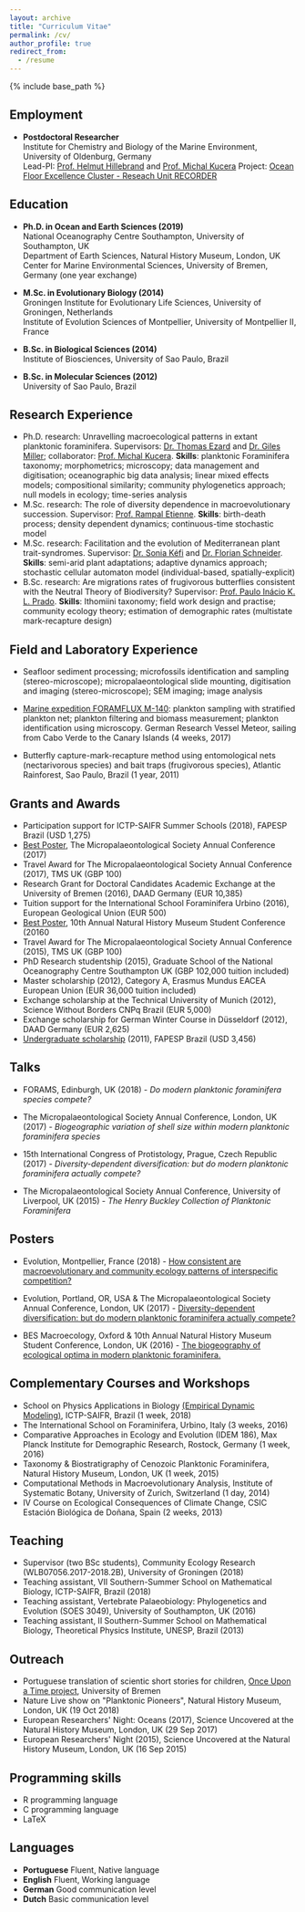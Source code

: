 ```yaml
---
layout: archive
title: "Curriculum Vitae"
permalink: /cv/
author_profile: true
redirect_from:
  - /resume
---
```


{% include base_path %}

## Employment

* __Postdoctoral Researcher__  
Institute for Chemistry and Biology of the Marine Environment, University of Oldenburg, Germany  
Lead-PI: [Prof. Helmut Hillebrand](https://uol.de/en/icbm/planktology/) and [Prof. Michal Kucera](https://www.marum.de/en/Michal-Kucera.html)
Project: [Ocean Floor Excellence Cluster - Reseach Unit RECORDER](https://www.marum.de/en/The-Ocean-Floor.html)


## Education

* __Ph.D. in Ocean and Earth Sciences (2019)__  
National Oceanography Centre Southampton, University of Southampton, UK  
Department of Earth Sciences, Natural History Museum, London, UK   
Center for Marine Environmental Sciences, University of Bremen, Germany (one year exchange) 

* __M.Sc. in Evolutionary Biology (2014)__  
Groningen Institute for Evolutionary Life Sciences, University of Groningen, Netherlands  
Institute of Evolution Sciences of Montpellier, University of Montpellier II, France  

* __B.Sc. in Biological Sciences (2014)__  
Institute of Biosciences, University of Sao Paulo, Brazil  

* __B.Sc. in Molecular Sciences (2012)__  
University of Sao Paulo, Brazil  
  

## Research Experience

* Ph.D. research: Unravelling macroecological patterns in extant planktonic foraminifera. Supervisors: [Dr. Thomas Ezard](https://www.southampton.ac.uk/oes/about/staff/te1e12.page) and [Dr. Giles Miller](https://www.nhm.ac.uk/our-science/departments-and-staff/staff-directory/giles-miller.html); collaborator: [Prof. Michal Kucera](https://www.marum.de/en/Michal-Kucera.html). __Skills__: planktonic Foraminifera taxonomy; morphometrics; microscopy; data management and digitisation; oceanographic big data analysis; linear mixed effects models; compositional similarity; community phylogenetics approach; null models in ecology; time-series analysis
* M.Sc. research: The role of diversity dependence in macroevolutionary succession. Supervisor: [Prof. Rampal Etienne](https://www.rug.nl/research/gelifes/tres/_etienne/research). __Skills__: birth-death process; density dependent dynamics; continuous-time stochastic model
* M.Sc. research: Facilitation and the evolution of Mediterranean plant trait-syndromes. Supervisor: [Dr. Sonia Kéfi](http://sonia.kefi.fr) and [Dr. Florian Schneider](http://fdschneider.de/). __Skills__: semi-arid plant adaptations; adaptive dynamics approach; stochastic
cellular automaton model (individual-based, spatially-explicit)
* B.Sc. research: Are migrations rates of frugivorous butterflies consistent with the Neutral Theory of Biodiversity? Supervisor: [Prof. Paulo Inácio K. L. Prado](http://ecologia.ib.usp.br/let/doku.php?id=engl:prado:start). __Skills__: Ithomiini taxonomy; field work design and practise; community ecology theory; estimation of demographic rates (multistate mark-recapture design)
 
## Field and Laboratory Experience

* Seafloor sediment processing; microfossils identification and sampling (stereo-microscope); micropalaeontological slide mounting, digitisation and imaging (stereo-microscope); SEM imaging; image analysis

* [Marine expedition FORAMFLUX M-140](https://www.nioz.nl/en/blog/dust/m140): plankton sampling with stratified plankton net; plankton filtering and biomass measurement; plankton identification using microscopy. German Research Vessel Meteor, sailing from Cabo Verde to the Canary Islands (4 weeks, 2017) 

* Butterfly capture-mark-recapture method using entomological nets (nectarivorous species) and bait traps (frugivorous species), Atlantic Rainforest, Sao Paulo, Brazil (1 year, 2011)




## Grants and Awards

* Participation support for ICTP-SAIFR Summer Schools (2018), FAPESP Brazil (USD 1,275)  
* [Best Poster](https://doi.org/10.6084/m9.figshare.5113177.v4), The Micropalaeontological Society Annual Conference (2017)  
* Travel Award for The Micropalaeontological Society Annual Conference (2017), TMS UK (GBP 100)  
* Research Grant for Doctoral Candidates Academic Exchange at the University of Bremen (2016), DAAD Germany (EUR 10,385)  
* Tuition support for the International School Foraminifera Urbino (2016), European Geological Union (EUR 500)  
* [Best Poster](https://doi.org/10.6084/m9.figshare.5649352.v3), 10th Annual Natural History Museum Student Conference (20160  
* Travel Award for The Micropalaeontological Society Annual Conference (2015), TMS UK (GBP 100)  
* PhD Research studentship (2015), Graduate School of the National Oceanography Centre Southampton UK (GBP 102,000 tuition included)  
* Master scholarship (2012), Category A, Erasmus Mundus EACEA European Union (EUR 36,000 tuition included)  
* Exchange scholarship at the Technical University of Munich (2012), Science Without Borders CNPq Brazil (EUR 5,000)  
* Exchange scholarship for German Winter Course in Düsseldorf (2012), DAAD Germany (EUR 2,625)  
* [Undergraduate scholarship](https://bv.fapesp.br/en/bolsas/116349/migration-rates-of-frugivory-butterflies-are-consistent-with-the-neutral-theory-of-biodiversity/) (2011), FAPESP Brazil (USD 3,456)  

  
## Talks

* FORAMS, Edinburgh, UK (2018) - _Do modern planktonic foraminifera species compete?_ 

* The Micropalaeontological Society Annual Conference, London, UK (2017) - _Biogeographic variation of shell size within modern planktonic foraminifera species_

* 15th International Congress of Protistology, Prague, Czech Republic (2017) - _Diversity-dependent diversification: but do modern planktonic foraminifera actually compete?_

* The Micropalaeontological Society Annual Conference, University of Liverpool, UK (2015) - _The Henry Buckley Collection of Planktonic Foraminifera_

## Posters

* Evolution, Montpellier, France (2018) - [How consistent are macroevolutionary and community ecology patterns of interspecific competition?](https://doi.org/10.6084/m9.figshare.7285337.v1)  

* Evolution, Portland, OR, USA  & The Micropalaeontological Society Annual Conference, London, UK (2017) - [Diversity-dependent diversification: but do modern planktonic foraminifera actually compete?](https://doi.org/10.6084/m9.figshare.5113177.v4)  

* BES Macroecology, Oxford & 10th Annual Natural History Museum Student Conference, London, UK (2016) - [The biogeography of ecological optima in modern planktonic foraminifera.](https://doi.org/10.6084/m9.figshare.5649352.v3)


## Complementary Courses and Workshops  

* School on Physics Applications in Biology [(Empirical Dynamic Modeling)](https://mathbio.github.io/edmTutorials/), ICTP-SAIFR, Brazil (1 week, 2018)  
* The International School on Foraminifera, Urbino, Italy (3 weeks, 2016)  
* Comparative Approaches in Ecology and Evolution (IDEM 186), Max Planck Institute for Demographic Research, Rostock, Germany (1 week, 2016)  
* Taxonomy & Biostratigraphy of Cenozoic Planktonic Foraminifera,  Natural History Museum, London, UK (1 week, 2015)  
* Computational Methods in Macroevolutionary Analysis, Institute of Systematic Botany, University of Zurich, Switzerland (1 day, 2014)  
* IV Course on Ecological Consequences of Climate Change, CSIC Estación Biológica de Doñana, Spain (2 weeks, 2013)  


## Teaching

* Supervisor (two BSc students), Community Ecology Research (WLB07056.2017-2018.2B), University of Groningen
(2018)
* Teaching assistant, VII Southern-Summer School on Mathematical Biology, ICTP-SAIFR, Brazil (2018)
* Teaching assistant, Vertebrate Palaeobiology: Phylogenetics and Evolution (SOES 3049), University of Southampton, UK (2016)  
* Teaching assistant, II Southern-Summer School on Mathematical Biology, Theoretical Physics Institute, UNESP, Brazil (2013) 


## Outreach

* Portuguese translation of scientic short stories for children, [Once Upon a Time project](https://www.marum.de/en/Discover/Once-upon-a-time.html), University of Bremen
* Nature Live show on "Planktonic Pioneers", Natural History Museum, London, UK (19 Oct 2018)
* European Researchers' Night: Oceans (2017), Science Uncovered at the Natural History Museum, London, UK (29 Sep 2017)  
* European Researchers' Night (2015), Science Uncovered at the Natural History Museum, London, UK (16 Sep 2015)  


## Programming skills

* R programming language  
* C programming language  
* LaTeX


## Languages

* __Portuguese__ 	Fluent, Native language  
* __English__		Fluent, Working language  
* __German__		Good communication level  
* __Dutch__		Basic communication level  
